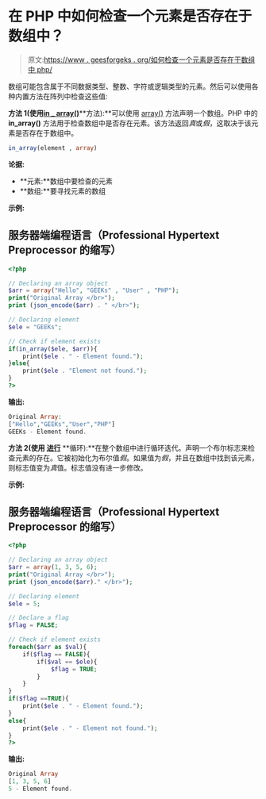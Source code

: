 # 在 PHP 中如何检查一个元素是否存在于数组中？

> 原文:[https://www . geesforgeks . org/如何检查一个元素是否存在于数组中 php/](https://www.geeksforgeeks.org/how-to-check-an-element-is-exists-in-array-or-not-in-php/)

数组可能包含属于不同数据类型、整数、字符或逻辑类型的元素。然后可以使用各种内置方法在阵列中检查这些值:

**方法 1(使用**[**in _ array()**](https://www.geeksforgeeks.org/php-in_array-function/)**方法):**可以使用 [array()](https://www.geeksforgeeks.org/php-arrays/) 方法声明一个数组。PHP 中的 **in_array()** 方法用于检查数组中是否存在元素。该方法返回*真*或*假*，这取决于该元素是否存在于数组中。

```php
in_array(element , array)
```

**论据:**

*   **元素:**数组中要检查的元素
*   **数组:**要寻找元素的数组

**示例:**

## 服务器端编程语言（Professional Hypertext Preprocessor 的缩写）

```php
<?php

// Declaring an array object 
$arr = array("Hello", "GEEKs" , "User" , "PHP");
print("Original Array </br>");
print (json_encode($arr) . " </br>");

// Declaring element
$ele = "GEEKs";

// Check if element exists
if(in_array($ele, $arr)){
    print($ele . " - Element found.");
}else{
    print($ele . "Element not found.");
}
?>
```

**输出:**

```php
Original Array:
["Hello","GEEKs","User","PHP"]
GEEKs - Element found.
```

**方法 2(使用** [**进行**](https://www.geeksforgeeks.org/php-loops/) **循环):**在整个数组中进行循环迭代。声明一个布尔标志来检查元素的存在。它被初始化为布尔值*假*。如果值为*假*，并且在数组中找到该元素，则标志值变为*真*值。标志值没有进一步修改。

**示例:**

## 服务器端编程语言（Professional Hypertext Preprocessor 的缩写）

```php
<?php

// Declaring an array object 
$arr = array(1, 3, 5, 6);
print("Original Array </br>");
print (json_encode($arr)." </br>");

// Declaring element
$ele = 5;

// Declare a flag 
$flag = FALSE;

// Check if element exists
foreach($arr as $val){
    if($flag == FALSE){
        if($val == $ele){
            $flag = TRUE;
        }
    }
}
if($flag ==TRUE){
    print($ele . " - Element found.");
}
else{
    print($ele . " - Element not found.");
}
?>
```

**输出:**

```php
Original Array
[1, 3, 5, 6]
5 - Element found.
```